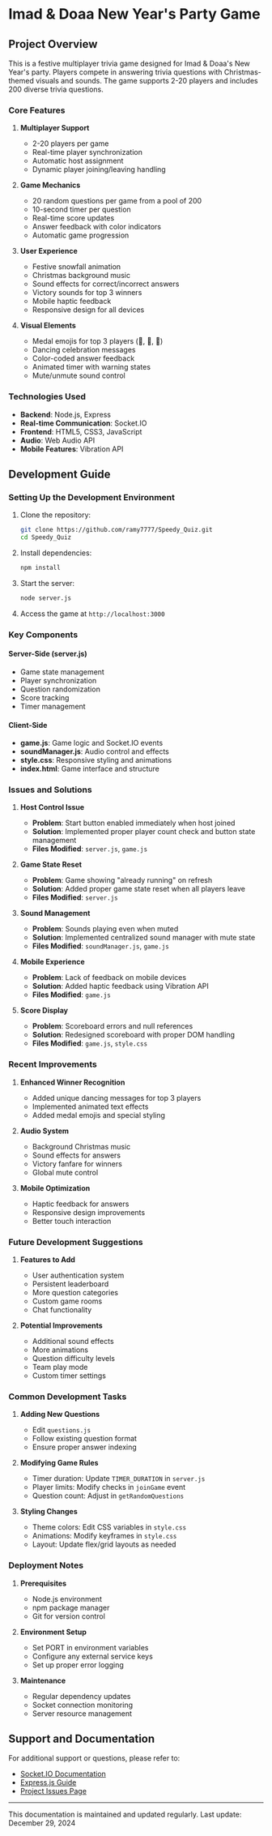 # Imad & Doaa New Year's Party Game

## Project Overview
This is a festive multiplayer trivia game designed for Imad & Doaa's New Year's party. Players compete in answering trivia questions with Christmas-themed visuals and sounds. The game supports 2-20 players and includes 200 diverse trivia questions.

### Core Features
1. **Multiplayer Support**
   - 2-20 players per game
   - Real-time player synchronization
   - Automatic host assignment
   - Dynamic player joining/leaving handling

2. **Game Mechanics**
   - 20 random questions per game from a pool of 200
   - 10-second timer per question
   - Real-time score updates
   - Answer feedback with color indicators
   - Automatic game progression

3. **User Experience**
   - Festive snowfall animation
   - Christmas background music
   - Sound effects for correct/incorrect answers
   - Victory sounds for top 3 winners
   - Mobile haptic feedback
   - Responsive design for all devices

4. **Visual Elements**
   - Medal emojis for top 3 players (🥇, 🥈, 🥉)
   - Dancing celebration messages
   - Color-coded answer feedback
   - Animated timer with warning states
   - Mute/unmute sound control

### Technologies Used
- **Backend**: Node.js, Express
- **Real-time Communication**: Socket.IO
- **Frontend**: HTML5, CSS3, JavaScript
- **Audio**: Web Audio API
- **Mobile Features**: Vibration API

## Development Guide

### Setting Up the Development Environment
1. Clone the repository:
   ```bash
   git clone https://github.com/ramy7777/Speedy_Quiz.git
   cd Speedy_Quiz
   ```
2. Install dependencies:
   ```bash
   npm install
   ```
3. Start the server:
   ```bash
   node server.js
   ```
4. Access the game at `http://localhost:3000`

### Key Components

#### Server-Side (server.js)
- Game state management
- Player synchronization
- Question randomization
- Score tracking
- Timer management

#### Client-Side
- **game.js**: Game logic and Socket.IO events
- **soundManager.js**: Audio control and effects
- **style.css**: Responsive styling and animations
- **index.html**: Game interface and structure

### Issues and Solutions

1. **Host Control Issue**
   - **Problem**: Start button enabled immediately when host joined
   - **Solution**: Implemented proper player count check and button state management
   - **Files Modified**: `server.js`, `game.js`

2. **Game State Reset**
   - **Problem**: Game showing "already running" on refresh
   - **Solution**: Added proper game state reset when all players leave
   - **Files Modified**: `server.js`

3. **Sound Management**
   - **Problem**: Sounds playing even when muted
   - **Solution**: Implemented centralized sound manager with mute state
   - **Files Modified**: `soundManager.js`, `game.js`

4. **Mobile Experience**
   - **Problem**: Lack of feedback on mobile devices
   - **Solution**: Added haptic feedback using Vibration API
   - **Files Modified**: `game.js`

5. **Score Display**
   - **Problem**: Scoreboard errors and null references
   - **Solution**: Redesigned scoreboard with proper DOM handling
   - **Files Modified**: `game.js`, `style.css`

### Recent Improvements

1. **Enhanced Winner Recognition**
   - Added unique dancing messages for top 3 players
   - Implemented animated text effects
   - Added medal emojis and special styling

2. **Audio System**
   - Background Christmas music
   - Sound effects for answers
   - Victory fanfare for winners
   - Global mute control

3. **Mobile Optimization**
   - Haptic feedback for answers
   - Responsive design improvements
   - Better touch interaction

### Future Development Suggestions

1. **Features to Add**
   - User authentication system
   - Persistent leaderboard
   - More question categories
   - Custom game rooms
   - Chat functionality

2. **Potential Improvements**
   - Additional sound effects
   - More animations
   - Question difficulty levels
   - Team play mode
   - Custom timer settings

### Common Development Tasks

1. **Adding New Questions**
   - Edit `questions.js`
   - Follow existing question format
   - Ensure proper answer indexing

2. **Modifying Game Rules**
   - Timer duration: Update `TIMER_DURATION` in `server.js`
   - Player limits: Modify checks in `joinGame` event
   - Question count: Adjust in `getRandomQuestions`

3. **Styling Changes**
   - Theme colors: Edit CSS variables in `style.css`
   - Animations: Modify keyframes in `style.css`
   - Layout: Update flex/grid layouts as needed

### Deployment Notes

1. **Prerequisites**
   - Node.js environment
   - npm package manager
   - Git for version control

2. **Environment Setup**
   - Set PORT in environment variables
   - Configure any external service keys
   - Set up proper error logging

3. **Maintenance**
   - Regular dependency updates
   - Socket connection monitoring
   - Server resource management

## Support and Documentation
For additional support or questions, please refer to:
- [Socket.IO Documentation](https://socket.io/docs/v4)
- [Express.js Guide](https://expressjs.com/guide/routing.html)
- [Project Issues Page](https://github.com/ramy7777/Speedy_Quiz/issues)

---

This documentation is maintained and updated regularly. Last update: December 29, 2024
